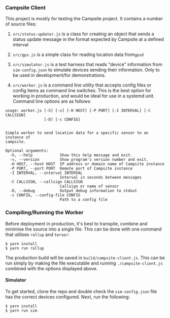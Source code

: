 ### Campsite Client

This project is mostly for testing the Campsite project. It contains a number of source files:

1. `src/status-updater.js` is a class for creating an object that sends a status update message in the format expected by Campsite at a defined interval

2. `src/gps.js` is a simple class for reading location data from`gpsd`

3. `src/simulator.js` is a test harness that reads "device" information from `sim-config.json` to simulate devices sending their information. Only to be used in development/for demonstrations.

4. `src/worker.js` is a command line utility that accepts config files or config items as command line switches. This is the best option for working in production, and would be ideal for use in a systemd unit. Command line options are as follows:

```
usage: worker.js [-h] [-v] [-H HOST] [-P PORT] [-I INTERVAL] [-C CALLSIGN]
                 [-D] [-c CONFIG]


Simple worker to send location data for a specific sensor to an instance of
campsite.

Optional arguments:
  -h, --help            Show this help message and exit.
  -v, --version         Show program's version number and exit.
  -H HOST, --host HOST  IP address or domain name of Campsite instance
  -P PORT, --port PORT  Remote port of Campsite instance
  -I INTERVAL, --interval INTERVAL
                        Interval in seconds between messages
  -C CALLSIGN, --callsign CALLSIGN
                        Callsign or name of sensor
  -D, --debug           Output debug information to stdout
  -c CONFIG, --config-file CONFIG
                        Path to a config file
```

### Compiling/Running the Worker

Before deployment in production, it's best to transpile, combine and minimise the source into a single file. This can be done with one command that utilises `rollup` and `terser`:

```
$ yarn install
$ yarn run rollup
```

The production build will be saved in `build/campsite-client.js`. This can be run simply by making the file executable and running `./campsite-client.js` combined with the options displayed above.

#### Simulator

To get started, clone the repo and double check the `sim-config.json` file has the correct devices configured. Next, run the following:

```
$ yarn install
$ yarn run sim
```
